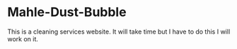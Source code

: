# Mahle-Dust-Bubble

 This is a cleaning services website.
It will take time but I have to do this I will work on it.
